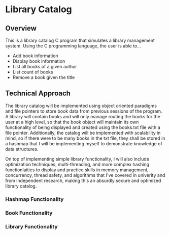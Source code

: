# Library Catalog

## Overview
This is a library catalog C program that simulates a library management system. Using the C programming language, the user is able to...
* Add book information
* Display book information
* List all books of a given author
* List count of books
* Remove a book given the title

## Technical Approach
The library catalog will be implemented using object oriented paradigms and file pointers to store book data from previous sessions of the program. A library will contain books and will only manage routing the books for the user at a high level, so that the book object will maintain its own functionality of being displayed and created using the books.txt file with a file pointer. Additionally, the catalog will be implemented with scalability in mind, so if there were to be many books in the txt file, they shall be stored in a hashmap that I will be implementing myself to demonstrate knowledge of data structures.

On top of implementing simple library functionality, I will also include optimization techniques, multi-threading, and more complex hashing functionlaities to display and practice skills in memory management, concurrency, thread safety, and algorithms that I've covered in univerity and from independent research, making this an absurdly secure and optimized library catalog.

### Hashmap Functionality

### Book Functionality

### Library Functionality